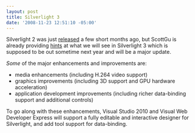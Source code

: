 ```yaml
---
layout: post
title: Silverlight 3
date: '2008-11-23 12:51:10 -05:00'
---
```


Silverlight 2 was just [released](http://weblogs.asp.net/scottgu/archive/2008/10/14/silverlight-2-released.aspx) a few short months ago, but ScottGu is already providing [hints](http://weblogs.asp.net/scottgu/archive/2008/11/16/update-on-silverlight-2-and-a-glimpse-of-silverlight-3.aspx) at what we will see in Silverlight 3 which is supposed to be out sometime next year and will be a major update.

*Some* of the major enhancements and improvements are:

* media enhancements (including H.264 video support)
* graphics improvements (including 3D support and GPU hardware acceleration)
* application development improvements (including richer data-binding support and additional controls)  

To go along with these enhancements, Visual Studio 2010 and Visual Web Developer Express will support a fully editable and interactive designer for Silverlight, and add tool support for data-binding.
